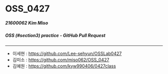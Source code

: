 # OSS_0427

##### 21600062 Kim Miso
##### OSS (#section3) practice - GitHub Pull Request
_____________________

* 이세현 : 
	https://github.com/Lee-sehyun/OSSLab0427
* 김미소 : 
	https://github.com/miso062/OSS_0427
* 김예원 : 
	https://github.com/kyw990406/0427class